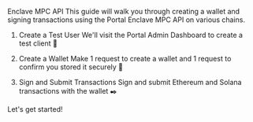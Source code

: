 Enclave MPC API
This guide will walk you through creating a wallet and signing transactions using the Portal Enclave MPC API on various chains.

1. Create a Test User
We'll visit the Portal Admin Dashboard to create a test client 🧪

2. Create a Wallet
Make 1 request to create a wallet and 1 request to confirm you stored it securely 🔐

3. Sign and Submit Transactions
Sign and submit Ethereum and Solana transactions with the wallet ✒️

Let's get started!


